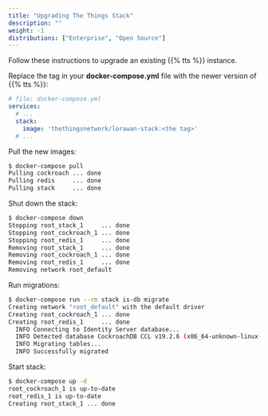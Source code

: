 ```yaml
---
title: "Upgrading The Things Stack"
description: ""
weight: -1
distributions: ["Enterprise", "Open Source"]
---
```


Follow these instructions to upgrade an existing {{% tts %}} instance.

<!--more-->

Replace the tag in your **docker-compose.yml** file with the newer version of {{% tts %}}:

```yaml
# file: docker-compose.yml
services:
  # ...
  stack:
    image: 'thethingsnetwork/lorawan-stack:<the tag>'
  # ...

```

Pull the new images:

```bash
$ docker-compose pull
Pulling cockroach ... done
Pulling redis     ... done
Pulling stack     ... done
```

Shut down the stack:

```bash
$ docker-compose down
Stopping root_stack_1     ... done
Stopping root_cockroach_1 ... done
Stopping root_redis_1     ... done
Removing root_stack_1     ... done
Removing root_cockroach_1 ... done
Removing root_redis_1     ... done
Removing network root_default
```

Run migrations:

```bash
$ docker-compose run --rm stack is-db migrate
Creating network "root_default" with the default driver
Creating root_cockroach_1 ... done
Creating root_redis_1     ... done
  INFO Connecting to Identity Server database...
  INFO Detected database CockroachDB CCL v19.2.6 (x86_64-unknown-linux-gnu, built 2020/04/06 18:05:31, go1.12.12)
  INFO Migrating tables...                     
  INFO Successfully migrated  
```

Start stack:

```bash
$ docker-compose up -d
root_cockroach_1 is up-to-date
root_redis_1 is up-to-date
Creating root_stack_1 ... done
```
